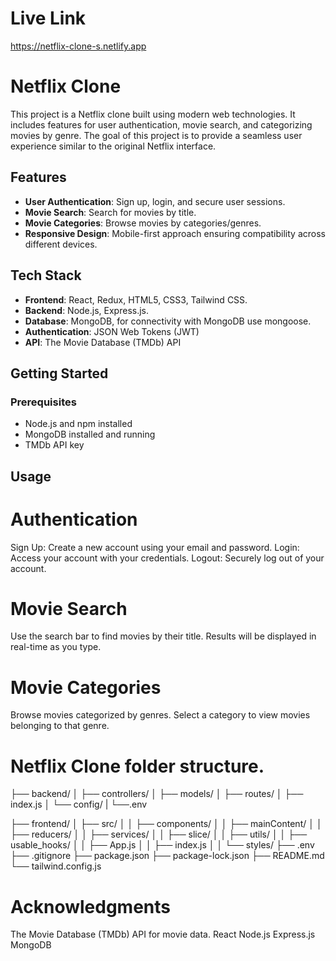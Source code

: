 
# Live Link
https://netflix-clone-s.netlify.app

# Netflix Clone
This project is a Netflix clone built using modern web technologies. It includes features for user authentication, movie search, and categorizing movies by genre.
The goal of this project is to provide a seamless user experience similar to the original Netflix interface.

## Features

- **User Authentication**: Sign up, login, and secure user sessions.
- **Movie Search**: Search for movies by title.
- **Movie Categories**: Browse movies by categories/genres.
- **Responsive Design**: Mobile-first approach ensuring compatibility across different devices.

## Tech Stack

- **Frontend**: React, Redux, HTML5, CSS3, Tailwind CSS.
- **Backend**: Node.js, Express.js.
- **Database**: MongoDB, for connectivity with MongoDB use mongoose.
- **Authentication**: JSON Web Tokens (JWT)
- **API**: The Movie Database (TMDb) API

## Getting Started

### Prerequisites

- Node.js and npm installed
- MongoDB installed and running
- TMDb API key

## Usage
# Authentication
Sign Up: Create a new account using your email and password.
Login: Access your account with your credentials.
Logout: Securely log out of your account.

# Movie Search
Use the search bar to find movies by their title.
Results will be displayed in real-time as you type.

# Movie Categories
Browse movies categorized by genres.
Select a category to view movies belonging to that genre.


# Netflix Clone folder structure.

├── backend/
│   ├── controllers/
│   ├── models/
│   ├── routes/
│   ├── index.js
│   └── config/
|   └──.env

├── frontend/
│   ├── src/
│   │   ├── components/
│   │   ├── mainContent/
│   │   ├── reducers/
│   │   ├── services/
│   │   ├── slice/
│   │   ├── utils/
│   │   ├── usable_hooks/
│   │   ├── App.js
│   │   ├── index.js
│   │   └── styles/
├── .env
├── .gitignore
├── package.json
├── package-lock.json
├── README.md
└── tailwind.config.js


# Acknowledgments
The Movie Database (TMDb) API for movie data.
React
Node.js
Express.js
MongoDB
